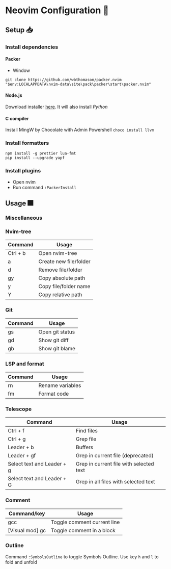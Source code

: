 # Neovim Configuration 🔧
## Setup 📥
### Install dependencies
#### Packer
-   Window
```
git clone https://github.com/wbthomason/packer.nvim "$env:LOCALAPPDATA\nvim-data\site\pack\packer\start\packer.nvim"
```
#### Node.js
Download installer [here](https://nodejs.org/en/download). It will also install *Python*
#### C compiler
Install MingW by Chocolate with Admin Powershell
```choco install llvm```
### Install formatters
```
npm install -g prettier lua-fmt
pip install --upgrade yapf

```
### Install plugins
- Open nvim
- Run command `:PackerInstall`
## Usage 🎆
### Miscellaneous
### Nvim-tree
| Command  | Usage                  |
|----------|------------------------|
| Ctrl + b | Open nvim-tree         |
| a        | Create new file/folder |
| d        | Remove file/folder     |
| gy       | Copy absolute path     |
| y        | Copy file/folder name  |
| Y        | Copy relative path     |
### Git
| Command    | Usage           |
|------------|-----------------|
| <leader>gs | Open git status |
| <leader>gd | Show git diff   |
| <leader>gb | Show git blame  |
### LSP and format
| Command    | Usage            |
|------------|------------------|
| <leader>rn | Rename variables |
| <leader>fm | Format code      |
### Telescope
| Command                    | Usage                                   |
|----------------------------|-----------------------------------------|
| Ctrl + f                   | Find files                              |
| Ctrl + g                   | Grep file                               |
| Leader + b                 | Buffers                                 |
| Leader + gf                | Grep in current file (deprecated)       |
| Select text and Leader + g | Grep in current file with selected text |
| Select text and Leader + G | Grep in all files with selected text    |
### Comment
| Command/key     | Usage                       |
|-----------------|-----------------------------|
| gcc             | Toggle comment current line |
| [Visual mod] gc | Toggle comment in a block   |
### Outline
Command `:SymbolsOutline` to toggle Symbols Outline.  Use key `h` and `l` to fold and unfold

